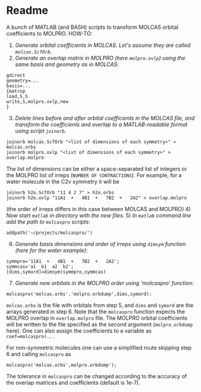 # Readme

A bunch of MATLAB (and BASH) scripts to transform MOLCAS orbital coefficients to MOLPRO.
HOW-TO:
1) *Generate orbital coefficients in MOLCAS. Let's assume they are called `molcas.ScfOrb`.*
2) *Generate an overlap matrix in MOLPRO (here `molpro.ovlp`) using the same basis and geometry as in MOLCAS*:
```
gdirect
geometry=...
basis=...
{matrop
load,S,S
write,S,molpro.ovlp,new
}
```
3) *Delete lines before and after orbital coefficients in the MOLCAS file, and transform the coefficients and overlap to a MATLAB-readable format using script `joinorb`.*
```
joinorb molcas.ScfOrb "<list of dimensions of each symmetry>" > molcas.orbs
joinorb molpro.ovlp "<list of dimensions of each symmetry>" > overlap.molpro
```
The list of dimensions can be either a space-separated list of integers or the MOLPRO list of irreps (`NUMBER OF CONTRACTIONS`).
For example, for a water molecule in the C2v symmetry it will be
```
joinorb h2o.ScfOrb "11 4 2 7" > h2o.orbs
joinorb h2o.ovlp "11A1  +   4B1  +   7B2  +   2A2" > overlap.molpro
```
(the order of irreps differs in this case between MOLCAS and MOLPRO)
4) *Now start `matlab` in directory with the new files.*
5) *In `matlab` command line add the path to `molcaspro` scripts*:
```
addpath('~/projects/molcaspro/')
```
6) *Generate basis dimensions and order of irreps using `dimsym` function (here for the water example)*:
```
symmpro='11A1  +   4B1  +   7B2  +   2A2';
symmcas='a1  b1  a2  b2';
[dims,symord]=dimsym(symmpro,symmcas)
```
7) *Generate new orbitals in the MOLPRO order using 'molcaspro' function*:
```
molcaspro('molcas.orbs','molpro.orbdump',dims,symord);
```
`molcas.orbs` is the file with orbitals from step 5, and `dims` and `symord` are the arrays generated in step 6. Note that the `molcaspro` function expects the MOLPRO overlap in `overlap.molpro` file.
The MOLPRO orbital coefficients will be written to the file specified as the second argument (`molpro.orbdump` here).
One can also assign the coefficients to a variable as `coef=molcaspro(...`

For non-symmetric molecules one can use a simplified route skipping step 6 and calling `molcaspro` as
```
molcaspro('molcas.orbs',molpro.orbdump');
```

The tolerance in `molcaspro` can be changed according to the accuracy of the overlap matrices and coefficients (default is 1e-7).


